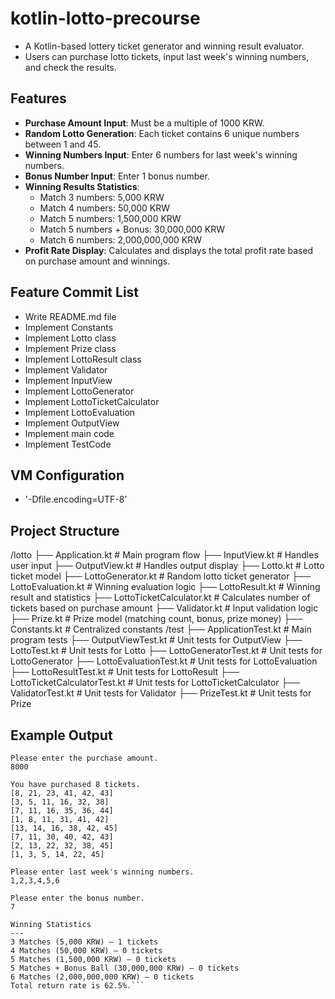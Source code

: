 # kotlin-lotto-precourse
- A Kotlin-based lottery ticket generator and winning result evaluator.  
- Users can purchase lotto tickets, input last week's winning numbers, and check the results.


## Features
- **Purchase Amount Input**: Must be a multiple of 1000 KRW.
- **Random Lotto Generation**: Each ticket contains 6 unique numbers between 1 and 45.
- **Winning Numbers Input**: Enter 6 numbers for last week's winning numbers.
- **Bonus Number Input**: Enter 1 bonus number.
- **Winning Results Statistics**:
  - Match 3 numbers: 5,000 KRW
  - Match 4 numbers: 50,000 KRW
  - Match 5 numbers: 1,500,000 KRW
  - Match 5 numbers + Bonus: 30,000,000 KRW
  - Match 6 numbers: 2,000,000,000 KRW
- **Profit Rate Display**: Calculates and displays the total profit rate based on purchase amount and winnings.


## Feature Commit List
- Write README.md file
- Implement Constants
- Implement Lotto class
- Implement Prize class
- Implement LottoResult class
- Implement Validator
- Implement InputView
- Implement LottoGenerator
- Implement LottoTicketCalculator
- Implement LottoEvaluation
- Implement OutputView
- Implement main code
- Implement TestCode


## VM Configuration
- '-Dfile.encoding=UTF-8'


## Project Structure
/lotto
├── Application.kt                # Main program flow
├── InputView.kt                  # Handles user input
├── OutputView.kt                 # Handles output display
├── Lotto.kt                      # Lotto ticket model
├── LottoGenerator.kt             # Random lotto ticket generator
├── LottoEvaluation.kt            # Winning evaluation logic
├── LottoResult.kt                # Winning result and statistics
├── LottoTicketCalculator.kt      # Calculates number of tickets based on purchase amount
├── Validator.kt                  # Input validation logic
├── Prize.kt                      # Prize model (matching count, bonus, prize money)
├── Constants.kt                  # Centralized constants
/test
├── ApplicationTest.kt            # Main program tests
├── OutputViewTest.kt             # Unit tests for OutputView
├── LottoTest.kt                  # Unit tests for Lotto
├── LottoGeneratorTest.kt         # Unit tests for LottoGenerator
├── LottoEvaluationTest.kt        # Unit tests for LottoEvaluation
├── LottoResultTest.kt            # Unit tests for LottoResult
├── LottoTicketCalculatorTest.kt  # Unit tests for LottoTicketCalculator
├── ValidatorTest.kt              # Unit tests for Validator
├── PrizeTest.kt                  # Unit tests for Prize


## Example Output
```
Please enter the purchase amount.
8000

You have purchased 8 tickets.
[8, 21, 23, 41, 42, 43]
[3, 5, 11, 16, 32, 38]
[7, 11, 16, 35, 36, 44]
[1, 8, 11, 31, 41, 42]
[13, 14, 16, 38, 42, 45]
[7, 11, 30, 40, 42, 43]
[2, 13, 22, 32, 38, 45]
[1, 3, 5, 14, 22, 45]

Please enter last week's winning numbers.
1,2,3,4,5,6

Please enter the bonus number.
7

Winning Statistics
---
3 Matches (5,000 KRW) – 1 tickets
4 Matches (50,000 KRW) – 0 tickets
5 Matches (1,500,000 KRW) – 0 tickets
5 Matches + Bonus Ball (30,000,000 KRW) – 0 tickets
6 Matches (2,000,000,000 KRW) – 0 tickets
Total return rate is 62.5%.```